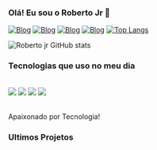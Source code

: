 ### Olá! Eu sou o Roberto Jr 👋


[![Blog](https://img.shields.io/badge/WhatsApp-25D366?style=for-the-badge&logo=whatsapp&logoColor=white
)](https://wa.me/+5571992042802?text=Ol%C3%A1%20Roberto,%20tudo%20bem?%20
) [![Blog](https://img.shields.io/badge/LinkedIn-0077B5?style=for-the-badge&logo=linkedin&logoColor=white)](https://www.linkedin.com/in/robertojrdev/
) [![Blog](https://img.shields.io/badge/Gmail-D14836?style=for-the-badge&logo=gmail&logoColor=white)](mailto:robertosouzajr@gmail.com
) [![Blog](https://img.shields.io/badge/Instagram-E4405F?style=for-the-badge&logo=instagram&logoColor=white)](https://www.instagram.com/sourobertojr/
)
[![Top Langs](https://github-readme-stats.vercel.app/api/top-langs/?username=robertosouzajr7=compact)](https://github.com/robertosouzajr7/github-readme-stats)

![Roberto jr GitHub stats](https://github-readme-stats.vercel.app/api?username=robertosouzajr7&show_icons=true&theme=tokyonight)


### Tecnologias que uso no meu dia

<div style="display: inline_block"><br/>
<img src="https://img.shields.io/badge/HTML5-E34F26?style=for-the-badge&logo=html5&logoColor=white"/>
  
<img src="https://img.shields.io/badge/JavaScript-F7DF1E?style=for-the-badge&logo=javascript&logoColor=black"/>

<img src="https://img.shields.io/badge/React-20232A?style=for-the-badge&logo=react&logoColor=61DAFB"/>

<img src="https://img.shields.io/badge/CSS3-1572B6?style=for-the-badge&logo=css3&logoColor=white"/>

<div><br/>
  
  Apaixonado por Tecnologia!
  
  ### Ultimos Projetos
  
  
